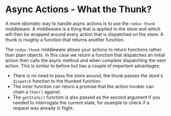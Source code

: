 # Async Actions - What the Thunk?

A more idiomatic way to handle async actions is to use the `redux-thunk` middleware. A middleware is a thing that is applied to the store and which will then be wrapped around every action that is dispatched on the store. A thunk is roughly a function that returns another function.

The `redux-thunk` middleware allows your actions to return functions rather than plain objects. In this case we return a function that dispatches an initial action then calls the async method and when complete dispatching the next action. This is similar to before but has a couple of important advantages:

* There is no need to pass the store around, the thunk passes the store's `dispatch` function to the thunked function.
* The inner function can return a promise that the action invoker can chain a `then()` against.
* The `getState()` function is also passed as the second argument if you needed to interrogate the current state, for example to check if a request was already in flight.
